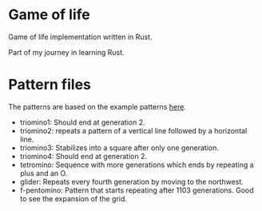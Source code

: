 # Game of life
Game of life implementation written in Rust.

Part of my journey in learning Rust.

# Pattern files
The patterns are based on the example patterns [here](http://pi.math.cornell.edu/~lipa/mec/lesson6.html).

* triomino1: Should end at generation 2.
* triomino2: repeats a pattern of a vertical line followed by a horizontal line.
* triomino3: Stabilizes into a square after only one generation.
* triomino4: Should end at generation 2.
* tetromino: Sequence with more generations which ends by repeating a plus and an O.
* glider: Repeats every fourth generation by moving to the northwest.
* f-pentomino: Pattern that starts repeating after 1103 generations. Good to see the expansion of the grid.
